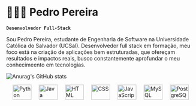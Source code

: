 # 👨🏻‍💻 Pedro Pereira




**`Desenvolvedor Full-Stack`**

 Sou Pedro Pereira, estudante de Engenharia de Software na Universidade Católica do Salvador (UCSal). Desenvolvedor full stack em formação, meu foco está na criação de aplicações  bem estruturadas, que ofereçam resultados e impactos reais, busco constantemente aprofundar o meu conhecimeento em tecnologias.


 ![Anurag's GitHub stats](https://github-readme-stats.vercel.app/api?username=PedroPSousa&show_icons=true&theme=tokyonight&include_all_commits=true&locale=pt-br)


<div style="display: flex; justify-content: center; gap: 20px;">
  <img alt="Python" height="40" width="50" src="https://cdn.jsdelivr.net/gh/devicons/devicon@latest/icons/python/python-original.svg" title="Python" />
  <img alt="Java" height="40" width="50" src="https://cdn.jsdelivr.net/gh/devicons/devicon@latest/icons/java/java-original.svg" title="Java" />
  <img alt="HTML" height="40" width="50" src="https://cdn.jsdelivr.net/gh/devicons/devicon@latest/icons/html5/html5-original.svg" title="HTML" />
  <img alt="CSS" height="40" width="50" src="https://cdn.jsdelivr.net/gh/devicons/devicon@latest/icons/css3/css3-original.svg" title="CSS" />
  <img alt="JavaScript" height="40" width="50" src="https://cdn.jsdelivr.net/gh/devicons/devicon@latest/icons/javascript/javascript-original.svg" title="JavaScript" />
  <img alt="MySQL" height="40" width="50" src="https://cdn.jsdelivr.net/gh/devicons/devicon@latest/icons/mysql/mysql-original.svg" title="MySQL" />
  <img alt="PostgreSQL" height="40" width="50" src="https://cdn.jsdelivr.net/gh/devicons/devicon@latest/icons/postgresql/postgresql-plain.svg" title="PostgreSQL" />
</div>









